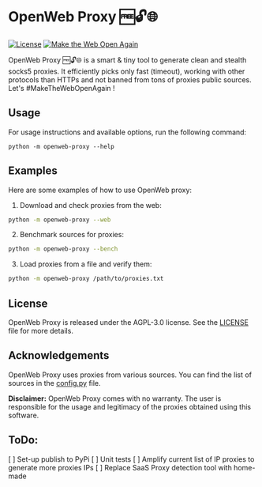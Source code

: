 # OpenWeb Proxy 🆓🔓🌐

[![License](https://img.shields.io/github/license/ankaboot-source/openweb-proxy)](https://img.shields.io/github/license/ankaboot-source/openweb-proxy)
[![Make the Web Open Again](https://img.shields.io/badge/%23MakeTheWebOpenAgain-indigo)](https://www.scientificamerican.com/article/long-live-the-web/)

OpenWeb Proxy 🆓🔓🌐 is a smart & tiny tool to generate clean and stealth socks5 proxies. It efficiently picks only fast (timeout), working with other protocols than HTTPs and not banned from tons of proxies public sources. Let's #MakeTheWebOpenAgain !

## Usage

For usage instructions and available options, run the following command:

```
python -m openweb-proxy --help
```

## Examples

Here are some examples of how to use OpenWeb proxy:

1. Download and check proxies from the web:
```sh
python -m openweb-proxy --web
```

2. Benchmark sources for proxies:

```sh
python -m openweb-proxy --bench
```

3. Load proxies from a file and verify them:

```sh
python -m openweb-proxy /path/to/proxies.txt
```

## License

OpenWeb Proxy is released under the AGPL-3.0 license. See the [LICENSE](/LICENSE) file for more details.

## Acknowledgements

OpenWeb Proxy uses proxies from various sources. You can find the list of sources in the [config.py](/openweb_proxy/config.py) file.

**Disclaimer:** OpenWeb Proxy comes with no warranty. The user is responsible for the usage and legitimacy of the proxies obtained using this software.

## ToDo:
[ ] Set-up publish to PyPi
[ ] Unit tests
[ ] Amplify current list of IP proxies to generate more proxies IPs
[ ] Replace SaaS Proxy detection tool with home-made
